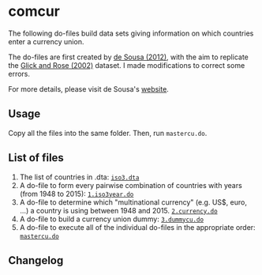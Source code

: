 # comcur

The following do-files build data sets giving information on which countries enter a currency union.

The do-files are first created by [de Sousa (2012)](http://dx.doi.org/10.1016/j.econlet.2012.07.009), with the aim to replicate the [Glick and Rose (2002)](http://dx.doi.org/10.1016/S0014-2921(01)00202-1) dataset. I made modifications to correct some errors.

For more details, please visit de Sousa's [website](http://jdesousa.univ.free.fr/data.htm#CurrencyUnions).

## Usage

Copy all the files into the same folder. Then, run `mastercu.do`.

## List of files

1. The list of countries in .dta: [`iso3.dta`](https://github.com/rangerqu/comcur/blob/master/iso3.dta)
2. A do-file to form every pairwise combination of countries with years (from 1948 to 2015): [`1.iso3year.do`](https://github.com/rangerqu/comcur/blob/master/1.iso3year.do)
3. A do-file to determine which "multinational currency"  (e.g. US$, euro, ...) a country is using between 1948 and 2015. [`2.currency.do`](https://github.com/rangerqu/comcur/blob/master/2.currency.do)
4. A do-file to build a currency union dummy: [`3.dummycu.do`](https://github.com/rangerqu/comcur/blob/master/3.dummycu.do)
5. A do-file to execute all of the individual do-files in the appropriate order: [`mastercu.do`](https://github.com/rangerqu/comcur/blob/master/mastercu.do)

## Changelog
